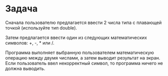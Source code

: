 # Задача

Сначала пользователю предлагается ввести 2  числа типа с плавающей точкой (используйте тип double). 

Затем предлагается ввести один из следующих математических символов: +, -, * или /. 

Программа выполняет  выбранную пользователем математическую операцию между двумя числами, а затем выводит результат на экран. Если пользователь ввел некорректный символ, то программа ничего не должна выводить. 
